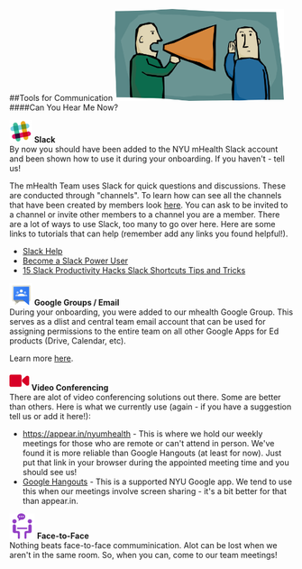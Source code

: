 ##Tools for Communication
<img src="/Images/can-you-hear-me-now.jpg" width="300">
####Can You Hear Me Now?

<img src="/Images/slack.png" width="40">  **Slack**  
By now you should have been added to the NYU mHealth Slack account and been shown how to use it during your onboarding. If you haven't - tell us!

The mHealth Team uses Slack for quick questions and discussions. These are conducted through "channels". To learn how can see all the channels that have been created by members look [here](https://get.slack.help/hc/en-us/articles/201925108-Understanding-channels-and-DMs). You can ask to be invited to a channel or invite other members to a channel you are a member. There are a lot of ways to use Slack, too many to go over here. Here are some links to tutorials that can help (remember add any links you found helpful!).

- [Slack Help](https://get.slack.help/hc/en-us/categories/200111606)
- [Become a Slack Power User](http://www.howtogeek.com/219328/become-a-slack-power-user-with-these-useful-tips/)
- [15 Slack Productivity Hacks Slack Shortcuts Tips and Tricks](https://www.thrillist.com/tech/nation/15-slack-productivity-hacks-slack-shortcuts-tips-and-tricks)

<img src="/Images/google_groups.png" width="40">  **Google Groups / Email**  
During your onboarding, you were added to our mhealth Google Group. This serves as a dlist and central team email account that can be used for assigning permissions to the entire team on all other Google Apps for Ed products (Drive, Calendar, etc).

Learn more [here](https://www.nyu.edu/life/resources-and-services/information-technology/communication-and-conferencing/group-email/nyu-groups.html).

<img src="/Images/multimedia.png" width="35">   **Video Conferencing**  
There are alot of video conferencing solutions out there. Some are better than others. Here is what we currently use (again - if you have a suggestion tell us or add it here!):  
 - https://appear.in/nyumhealth - This is where we hold our weekly meetings for those who are remote or can't attend in person. We've found it is more reliable than Google Hangouts (at least for now). Just put that link in your browser during the appointed meeting time and you should see us!
 - [Google Hangouts](https://www.nyu.edu/life/resources-and-services/information-technology/communication-and-conferencing/meetings-chat-conferencing/nyu-chat-and-hangouts.html) - This is a supported NYU Google app. We tend to use this when our meetings involve screen sharing - it's a bit better for that than appear.in.

<img src="/Images/people.png" width="45">  **Face-to-Face**  
Nothing beats face-to-face commuminication. Alot can be lost when we aren't in the same room. So, when you can, come to our team meetings!

